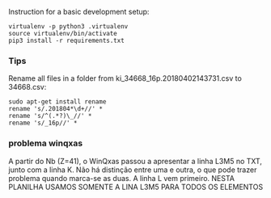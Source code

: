 Instruction for a basic development setup:

    virtualenv -p python3 .virtualenv
    source virtualenv/bin/activate
    pip3 install -r requirements.txt

### Tips

Rename all files in a folder from ki_34668_16p.20180402143731.csv to 34668.csv:

    sudo apt-get install rename
    rename 's/.201804*\d+//' *
    rename 's/^(.*?)\_//' *
    rename 's/_16p//' *


### problema winqxas

A partir do Nb (Z=41), o WinQxas passou a apresentar a linha L3M5 no TXT, junto com a linha K.
Não há distinção entre uma e outra, o que pode trazer problema quando marca-se as duas.
A linha L vem primeiro. NESTA PLANILHA USAMOS SOMENTE A LINA L3M5 PARA TODOS OS ELEMENTOS


